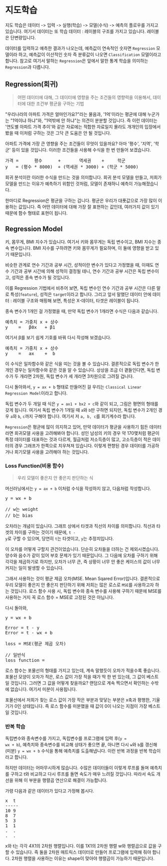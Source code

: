 # 지도학습

지도 학습은 데이터 -> 입력 -> 실행(학습) -> 모델(수식) -> 예측의 플로우를 가지고 있습니다. 여기서 데이터는 또 학습 데이터 : 레이블의 구조를 가지고 있습니다. 레이블은 단변량입니다.

데이터를 입력하고 예측한 결과가 나오는데, 예측값이 연속적인 숫자면 <code>Regression</code> 모델이라 하고, 예측값이 이산적인 숫자 즉 분류값이 나오면 <code>Classification</code> 모델이라고 합니다. 참고로 여기서 말하는 <code>Regression</code>은 앞에서 말한 통계 학습을 의미하는 <code>Regression</code>과 다릅니다.

## Regression(회귀)
> 어떤 데이터에 대해, 그 데이터에 영향을 주는 조건들의 영향력을 이용해서, 데이터에 대한 조건부 평균을 구하는 기법

"우리나라의 아파트 가격은 얼마인가요?"라는 물음과, '1억'이라는 평균에 대해 누군가는 "1억이냐 하냐"와, "1억밖에 안 하냐"는 의견이 분분할 것입니다. 즉 이런 데이터는 '연도별 아파트 가격 추이'와 같은 자료에는 적합한 자료일지 몰라도 개개인의 입장에서 봤을 때 이처럼 구하는 것은 그닥 큰 도움은 안 될 것입니다.

아파트 가격에 가장 큰 영향을 주는 조건들이 무엇이 있을까요? 아마 '평수', '지역', '학군' 등이 있을 것입니다. 이러한 조건들을 사용해 수식을 한 번 만들어 보겠습니다.

<pre>
가격 =      평수      +       역세권    +     학군
y   = (평수 * 8000)  + (역세권 * 3000) + (학군 * 5000)
</pre>

회귀 분석이란 이러한 수식을 만드는 것을 의미합니다. 회귀 분석 모델을 만들고, 저희가 모델을 만드는 이유가 예측하기 위함인 것처럼, 모델이 존재하니 예측이 가능해졌습니다.

한마디로 Regression은 평균을 구하는 겁니다. 평균은 우리가 대푯값으로 가장 많이 이용하는 값입니다. 즉 어떤 데이터에 대해 가장 잘 표현하는 값인데, 여러가지 값이 있기 때문에 함수 형태로 표현이 됩니다.

## Regression Model

키, 몸무게, BMI 지수가 있습니다. 여기서 키와 몸무게는 독립 변수이고, BMI 지수는 종속 변수입니다. BMI 지수를 구하려면 키와 몸무게가 필요하며, 이 둘에 영향을 받고 있기 때문입니다.

비슷한 관계로 연수 기간과 공부 시간, 성적이란 변수가 있다고 가정했을 때, 이때도 연수 기간과 공부 시간에 의해 성적이 결정될 테니, 연수 기간과 공부 시간은 독립 변수이고, 성적은 종속 변수가 될 것입니다.

이를 Regression 기법에서 비추어 보면, 독립 변수인 연수 기간과 공부 시간은 다른 말로 특성(<code>feature</code>), 성적은 <code>target</code>이라고 합니다. 그리고 앞서 말했단 데이터 안에 데이터 : 레이블 구조와 매핑해 보면, 특성은 X-데이터, 타겟은 레이블이 됩니다.

종속 변수가 1개인 걸 가정했을 때, 만약 독립 변수가 1개라면 수식은 다음과 같습니다.

<pre>
예측치 = 가중치 x + 상수
y    =   β0x   + β1
</pre>

여기서 β를 보기 쉽게 기호를 바꿔 다시 작성해 보겠습니다.

<pre>
예측치 = 가중치 x + 상수
y    =   ax    +  b
</pre>

이 수식은 일차함수와 같은 식을 띠는 것을 볼 수 있습니다. 결론적으로 독립 변수가 한 개인 경우는 일차함수와 같은 것을 알 수 있습니다. 상상을 조금 더 곁들인다면, 독립 변수가 두 개라면 2차원, 독립 변수가 세 개라면 3차원으로 그려질 겁니다.

다시 돌아와서, <code>y = ax + b</code> 형태로 만들어진 걸 우리는 <code>Classical Linear Regression Model</code>이라고 합니다. 

독립 변수가 두 개일 때 식은 <code>y = ax1 + bx2 + c</code>와 같이 되고, 그림은 평면의 형태를 갖게 됩니다. 여기서 독립 변수가 1개일 때 <code>a</code>와 <code>b</code>만 구하면 되지만, 독립 변수가 2개인 경우 <code>a</code>와 <code>b</code>, <code>c</code>까지 구해야 합니다. 여기서 저 <code>a, b, c</code>를 회기계수라 합니다.

<code>Regression</code>은 평균에 많이 의지하고 있어, 만약 데이터가 평균을 사용하기 힘든 데이터라면 회귀모델 사용을 고려해봐야 합니다. 성인 남성의 키의 경우 약 170몇처럼 평균이 특정 데이터를 대표하는 것과 다르게, 월급처럼 저소득층이 많고, 고소득층이 적은 데이터의 경우 그래프가 한쪽으로 치우쳐져 있습니다. 이렇게 편향된 경우 데이터를 가공하거나 회기모델 사용을 고려해야 하는 것입니다.

### Loss Function(비용 함수)
> 우리 모델이 좋은지 안 좋은지 판단하는 식

머신러닝에서는 <code>y = ax + b</code> 이처럼 수식을 작성하지 않고, 다음처럼 작성합니다.

<pre>
y = wx + b

// w는 weight
// b는 bias
</pre>

오차라는 개념이 있습니다. 그래프 상에서 타겟과 직선의 차이를 의미합니다. 직선과 타겟의 차이를 구하는 것이기 때문에, <code>t - y</code>로 구할 수 있으며, 당연히 <code>t</code>는 타겟이고, <code>y</code>는 추정치입니다.

이 오차를 어떻게 구할지 관건이었습니다. 단순히 오차들을 더하는 건 제외시켰습니다. 양수와 음수가 같이 있어 부호 문제가 있기 때문입니다. 그 다음에 오차를 구하기 위해 각각을 제곱하기로 하지만, 오차가 너무 큰, 즉 상황이 너무 안 좋은 케이스의 값이 너무 커지는 일이 발생할 수 있습니다.

그래서 사용하는 것이 평균 제곱 오차(MSE. Mean Sqared Error)입니다. 결론적으로 우리 모델이 좋은지 안 좋은지 판단하기 위해 저희는 많은 로스로 <code>MSE</code>를 사용하고자 하는 것입니다. 로스 함수 사용 시, 독립 변수와 종속 변수를 사용해 구하기 때문에 MSE를 사용하는 거지 꼭 로스 함수 = MSE로 고정된 것은 아닙니다.

다시 돌아와,

<pre>
y = wx + b

Error = t - y 
Error = t - wx + b

loss = MSE(평균 제곱 오차)

// 일반식
loss function = 
</pre>

로스 함수는 포물선의 형태를 가지고 있는데, 계속 말했듯이 오차가 적을수록 좋습니다. 포물선 모양이 오차가 적은, 로스 값이 가장 적을 때가 딱 한 번 있는데, 그 값이 베스트일 것입니다. 그러면 그 값을 어떻게 찾을까요? 랜덤으로 계속 찍으면서 확인하는 수밖에 없습니다. 여기서 미분이 사용됩니다.

포물선에서 저희가 찾는 로스 값이 가장 작은 부분과 맞닿는 부분은 x축과 평행한, 기울기가 0인 상태입니다. 즉 로스 함수를 미분했을 때 값이 0이 나오는 지점이 가장 베스트일 것입니다.

### 반복 학습

독립변수와 종속변수를 가지고, 독립변수를 프로그램에 입력 후(<code>y = wx + b</code>), 예측치와 종속변수를 비교해 상태가 좋으면 끝, 아니면 다시 <code>w</code>와 <code>b</code>를 갱신해(미분) <code>y = wx + b</code> 수식을 통해 예측치를 도출해냅니다. 이런 반복 과정을 반복 학습이라고 합니다.

하지만 데이터는 어마무시하게 많습니다. 수많은 데이터들이 이렇게 루프를 돌며 예측치를 구하고 t와 비교하고 다시 루프를 돌면 속도가 매우 느려질 것입니다. 따라서 속도 개선을 위해 이 부분을 행렬곱 연산으로 해결이 가능합니다.

가령 다음과 같은 데이터가 있다고 가정해 봅시다.

<pre>
x  t
-----
10 9
8  7
5  3
1  1
.  .
.  .
</pre>

x와 t는 각각 4X1의 2차원 행렬입니다. 이를 1X1의 2차원 행렬 w와 행렬곱으로 값을 구할 수 있습니다. 즉 둘을 2차원 매트릭스 데이터로 만들어 프로그램에 입력해 줘야 합니다. 2차원 행렬을 사용하는 이유는 shape이 맞아야 행렬곱이 가능하기 때문입니다.
